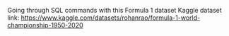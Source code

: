 Going through SQL commands with this Formula 1 dataset
Kaggle dataset link: https://www.kaggle.com/datasets/rohanrao/formula-1-world-championship-1950-2020
